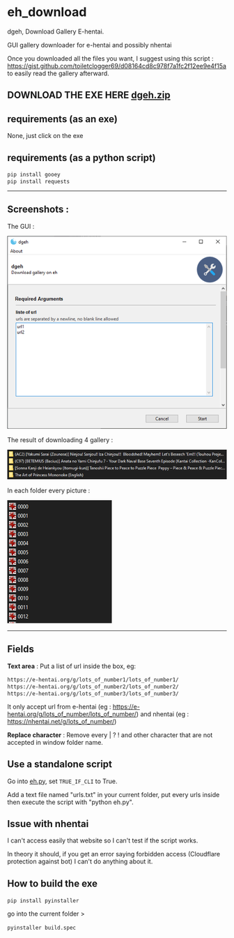 # eh_download
dgeh, Download Gallery E-hentai.

GUI gallery downloader for e-hentai and possibly nhentai

Once you downloaded all the files you want, I suggest using this script : https://gist.github.com/toiletclogger69/d08164cd8c978f7a1fc2f12ee9e4f15a to easily read the gallery afterward.

## **DOWNLOAD THE EXE HERE [dgeh.zip](https://github.com/toiletclogger69/eh_download/files/9127613/dfge.zip)**

## requirements (as an exe)
None, just click on the exe

## requirements (as a python script)
```
pip install gooey
pip install requests
```

---

## Screenshots :
The GUI : 

![Screen1](doc/url1.png)

The result of downloading 4 gallery :

![Screen2](doc/url2.png)

In each folder every picture :

![Screen3](doc/url3.png)

---

## Fields
**Text area** : Put a list of url inside the box, eg:
```
https://e-hentai.org/g/lots_of_number1/lots_of_number1/
https://e-hentai.org/g/lots_of_number2/lots_of_number2/
https://e-hentai.org/g/lots_of_number3/lots_of_number3/
```

It only accept url from e-hentai (eg : https://e-hentai.org/g/lots_of_number/lots_of_number/) and nhentai (eg : https://nhentai.net/g/lots_of_number/)

**Replace character** : Remove every | ? ! and other character that are not accepted in window folder name.

## Use a standalone script
Go into [eh.py](eh.py), set `TRUE_IF_CLI` to True.

Add a text file named "urls.txt" in your current folder, put every urls inside then execute the script with "python eh.py".

## Issue with nhentai
I can't access easily that website so I can't test if the script works. 

In theory it should, if you get an error saying forbidden access (Cloudflare protection against bot) I can't do anything about it.

## How to build the exe
`pip install pyinstaller`

go into the current folder >

`pyinstaller build.spec`
